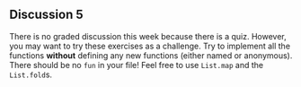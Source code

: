 ## Discussion 5

There is no graded discussion this week because there is a quiz. However, you
may want to try these exercises as a challenge. Try to implement all the
functions **without** defining any new functions (either named or anonymous).
There should be no `fun` in your file! Feel free to use `List.map` and the
`List.fold`s.
